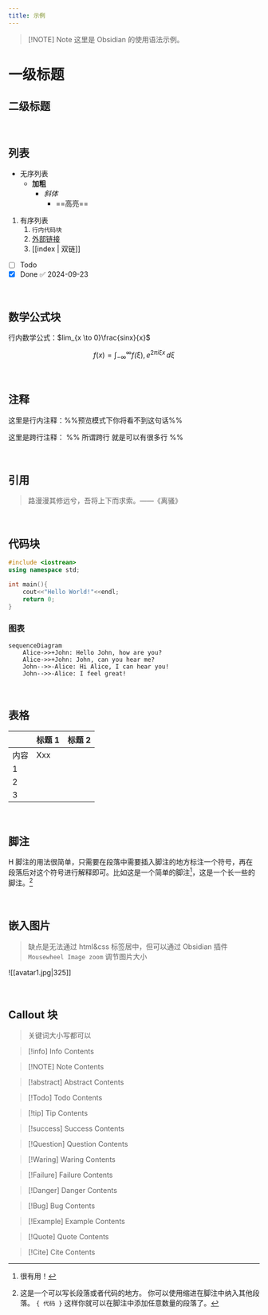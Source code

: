 ```yaml
---
title: 示例
---
```


> [!NOTE] Note
> 这里是 Obsidian 的使用语法示例。

# 一级标题

## 二级标题


<br />

## 列表

- 无序列表
	- **加粗**
		- *斜体* 
			-  ==高亮==

1. 有序列表
	1. `行内代码块`
	2. [外部链接](https://github.com/Benn314)
	3. [[index | 双链]]

- [ ] Todo
- [x] Done ✅ 2024-09-23

<br />

## 数学公式块

行内数学公式：$lim_{x \to 0}\frac{sinx}{x}$

$$
f(x) = \int_{-\infty}^\infty
    f\hat(\xi),e^{2 \pi i \xi x}
    \,d\xi
$$


<br />

## 注释

这里是行内注释：%%预览模式下你将看不到这句话%% 

这里是跨行注释： 
%% 
所谓跨行 
就是可以有很多行 
%%

<br />

## 引用

> 路漫漫其修远兮，吾将上下而求索。——《离骚》

<br />

## 代码块

```c++
#include <iostrean>
using namespace std;

int main(){
	cout<<"Hello World!"<<endl;
	return 0;
}
```

### 图表

```mermaid
sequenceDiagram
    Alice->>+John: Hello John, how are you?
    Alice->>+John: John, can you hear me?
    John-->>-Alice: Hi Alice, I can hear you!
    John-->>-Alice: I feel great!
```

<br />

## 表格

|     | 标题 1 | 标题 2 |
| --- | ---- | ---- |
| 内容  | Xxx  |      |
| 1   |      |      |
| 2   |      |      |
| 3   |      |      |

<br />

## 脚注

H 脚注的用法很简单，只需要在段落中需要插入脚注的地方标注一个符号，再在段落后对这个符号进行解释即可。比如这是一个简单的脚注[^1]，这是一个长一些的脚注。[^长脚注]

[^1]: 很有用！ 
[^长脚注]: 这是一个可以写长段落或者代码的地方。 
			你可以使用缩进在脚注中纳入其他段落。 
			`{ 代码 }` 
			这样你就可以在脚注中添加任意数量的段落了。

<br />

## 嵌入图片

> 缺点是无法通过 html&css 标签居中，但可以通过 Obsidian 插件 `Mousewheel Image zoom` 调节图片大小

![[avatar1.jpg|325]]

<br />

## Callout 块

> 关键词大小写都可以

> [!info] Info
> Contents

> [!NOTE] Note
> Contents

> [!abstract] Abstract
> Contents

> [!Todo] Todo
> Contents

> [!tip] Tip
> Contents

> [!success] Success
> Contents

> [!Question] Question
> Contents

> [!Waring] Waring
> Contents

> [!Failure] Failure
> Contents

> [!Danger] Danger
> Contents

> [!Bug] Bug
> Contents

> [!Example] Example
> Contents

> [!Quote] Quote
> Contents

> [!Cite] Cite
> Contents
